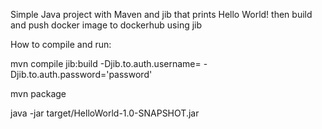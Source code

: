 Simple Java project with Maven and jib that prints Hello World! then build and push docker image to dockerhub using jib

How to compile and run:

mvn compile jib:build -Djib.to.auth.username=<dockerhub user> -Djib.to.auth.password='password'

mvn package 
 
java -jar target/HelloWorld-1.0-SNAPSHOT.jar
